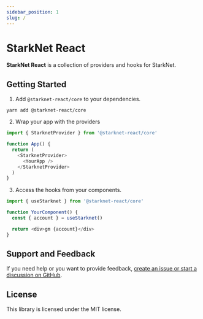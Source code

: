 ```yaml
---
sidebar_position: 1
slug: /
---
```


# StarkNet React

**StarkNet React** is a collection of providers and hooks for StarkNet.

## Getting Started

1. Add `@starknet-react/core` to your dependencies.

```
yarn add @starknet-react/core
```

2. Wrap your app with the providers

```typescript
import { StarknetProvider } from '@starknet-react/core'

function App() {
  return (
    <StarknetProvider>
      <YourApp />
    </StarknetProvider>
  )
}
```

3. Access the hooks from your components.

```typescript
import { useStarknet } from '@starknet-react/core'

function YourComponent() {
  const { account } = useStarknet()

  return <div>gm {account}</div>
}
```

## Support and Feedback

If you need help or you want to provide feedback, [create an issue or start a discussion
on GitHub](https://github.com/auclantis/starknet-react).

## License

This library is licensed under the MIT license.
